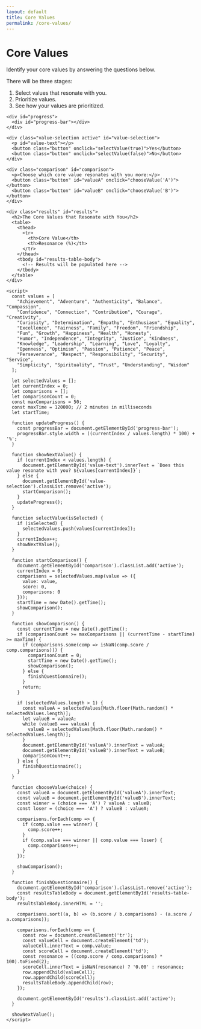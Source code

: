 ```yaml
---
layout: default
title: Core Values
permalink: /core-values/
---
```


<div class="content">
    <h1>Core Values</h1>
    <p>Identify your core values by answering the questions below.</p>
    <p>There will be three stages:
        <ol>
            <li>Select values that resonate with you.</li>
            <li>Prioritize values.</li>
            <li>See how your values are prioritized.</li>
        </ol>
    </p>
    
    <div id="progress">
      <div id="progress-bar"></div>
    </div>
    
    <div class="value-selection active" id="value-selection">
      <p id="value-text"></p>
      <button class="button" onclick="selectValue(true)">Yes</button>
      <button class="button" onclick="selectValue(false)">No</button>
    </div>
    
    <div class="comparison" id="comparison">
      <p>Choose which core value resonates with you more:</p>
      <button class="button" id="valueA" onclick="chooseValue('A')"></button>
      <button class="button" id="valueB" onclick="chooseValue('B')"></button>
    </div>
    
    <div class="results" id="results">
      <h2>The Core Values that Resonate with You</h2>
      <table>
        <thead>
          <tr>
            <th>Core Value</th>
            <th>Resonance (%)</th>
          </tr>
        </thead>
        <tbody id="results-table-body">
          <!-- Results will be populated here -->
        </tbody>
      </table>
    </div>
    
    <script>
      const values = [
        "Achievement", "Adventure", "Authenticity", "Balance", "Compassion",
        "Confidence", "Connection", "Contribution", "Courage", "Creativity",
        "Curiosity", "Determination", "Empathy", "Enthusiasm", "Equality",
        "Excellence", "Fairness", "Family", "Freedom", "Friendship",
        "Fun", "Growth", "Happiness", "Health", "Honesty",
        "Humor", "Independence", "Integrity", "Justice", "Kindness",
        "Knowledge", "Leadership", "Learning", "Love", "Loyalty",
        "Openness", "Optimism", "Passion", "Patience", "Peace",
        "Perseverance", "Respect", "Responsibility", "Security", "Service",
        "Simplicity", "Spirituality", "Trust", "Understanding", "Wisdom"
      ];
      
      let selectedValues = [];
      let currentIndex = 0;
      let comparisons = [];
      let comparisonCount = 0;
      const maxComparisons = 50;
      const maxTime = 120000; // 2 minutes in milliseconds
      let startTime;
      
      function updateProgress() {
        const progressBar = document.getElementById('progress-bar');
        progressBar.style.width = ((currentIndex / values.length) * 100) + '%';
      }
      
      function showNextValue() {
        if (currentIndex < values.length) {
          document.getElementById('value-text').innerText = `Does this value resonate with you? ${values[currentIndex]}`;
        } else {
          document.getElementById('value-selection').classList.remove('active');
          startComparison();
        }
        updateProgress();
      }
      
      function selectValue(isSelected) {
        if (isSelected) {
          selectedValues.push(values[currentIndex]);
        }
        currentIndex++;
        showNextValue();
      }
      
      function startComparison() {
        document.getElementById('comparison').classList.add('active');
        currentIndex = 0;
        comparisons = selectedValues.map(value => ({
          value: value,
          score: 0,
          comparisons: 0
        }));
        startTime = new Date().getTime();
        showComparison();
      }
      
      function showComparison() {
        const currentTime = new Date().getTime();
        if (comparisonCount >= maxComparisons || (currentTime - startTime) >= maxTime) {
          if (comparisons.some(comp => isNaN(comp.score / comp.comparisons))) {
            comparisonCount = 0;
            startTime = new Date().getTime();
            showComparison();
          } else {
            finishQuestionnaire();
          }
          return;
        }
        
        if (selectedValues.length > 1) {
          const valueA = selectedValues[Math.floor(Math.random() * selectedValues.length)];
          let valueB = valueA;
          while (valueB === valueA) {
            valueB = selectedValues[Math.floor(Math.random() * selectedValues.length)];
          }
          document.getElementById('valueA').innerText = valueA;
          document.getElementById('valueB').innerText = valueB;
          comparisonCount++;
        } else {
          finishQuestionnaire();
        }
      }
      
      function chooseValue(choice) {
        const valueA = document.getElementById('valueA').innerText;
        const valueB = document.getElementById('valueB').innerText;
        const winner = (choice === 'A') ? valueA : valueB;
        const loser = (choice === 'A') ? valueB : valueA;
        
        comparisons.forEach(comp => {
          if (comp.value === winner) {
            comp.score++;
          }
          if (comp.value === winner || comp.value === loser) {
            comp.comparisons++;
          }
        });
        
        showComparison();
      }
      
      function finishQuestionnaire() {
        document.getElementById('comparison').classList.remove('active');
        const resultsTableBody = document.getElementById('results-table-body');
        resultsTableBody.innerHTML = '';
        
        comparisons.sort((a, b) => (b.score / b.comparisons) - (a.score / a.comparisons));
        
        comparisons.forEach(comp => {
          const row = document.createElement('tr');
          const valueCell = document.createElement('td');
          valueCell.innerText = comp.value;
          const scoreCell = document.createElement('td');
          const resonance = ((comp.score / comp.comparisons) * 100).toFixed(2);
          scoreCell.innerText = isNaN(resonance) ? '0.00' : resonance;
          row.appendChild(valueCell);
          row.appendChild(scoreCell);
          resultsTableBody.appendChild(row);
        });
        
        document.getElementById('results').classList.add('active');
      }
      
      showNextValue();
    </script>
</div>
